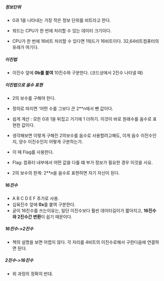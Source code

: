 ##### 정보단위
- 0과 1을 나타내는 가장 작은 정보 단위를 비트라고 한다.

- 워드는 CPU가 한 번에 처리할 수 있는 데이터 크기이다. 
- CPU가 한 번에 16비트 처리할 수 있다면 1워드가 16비트이다. 32,64비트컴퓨터의 유래가 여기다.

#####  이진법
- 이진수 앞에 **0b를 붙여** 10진수와 구분한다. (코드상에서 2진수 나타낼 때)

#####  이진법으로 음수 표현
- 2의 보수를 구해야 한다.
- 정의로 따지면 '어떤 수를 그보다 큰 2**n에서 뺀 값이다.
- 쉽게 계산 : 모든 0과 1을 뒤집고 거기에 1 더하기. 이것이 바로 원래수를 음수로 표현한 값이다. 

- 생각해보면 이렇게 구해진 2의보수를 음수로 사용할려고해도, 이게 음수 이진수인지, 양수 이진수인지 어떻게 구분하는가.
- 이 때 Flag를 사용한다.
- Flag: 컴퓨터 내부에서 어떤 값을 다룰 떄 부가 정보가 필요한 경우 이것을 사요.

- 2의 보수의 한계: 2**n을 음수로 표현하면 자기 자신이 된다.

#####  16진수
- A B C D E F 추가로 사용.
- 십육진수 앞에 **0x**를 붙여 구분한다.
- 굳이 16진수를 쓰는이유는, 일단 이진수보다 훨씬 데이터길이가 짧아지고, **16진수와 2진수간 변환**이 쉽기 때문이다.

#####  16진수->2진수
- 책의 설명을 보면 어렵지 않다. 각 자리를 4비트의 이진수로해서 구한다음에 연결하면 된다.

#####  2진수->16진수
- 위 과정의 정확히 반대.